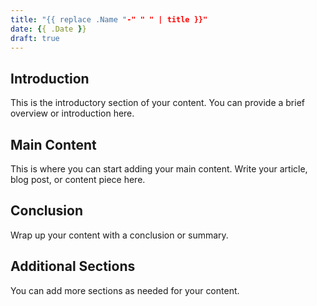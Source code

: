 ```yaml
---
title: "{{ replace .Name "-" " " | title }}"
date: {{ .Date }}
draft: true
---
```


## Introduction

This is the introductory section of your content. You can provide a brief overview or introduction here.

## Main Content

This is where you can start adding your main content. Write your article, blog post, or content piece here.

## Conclusion

Wrap up your content with a conclusion or summary.

## Additional Sections

You can add more sections as needed for your content.

